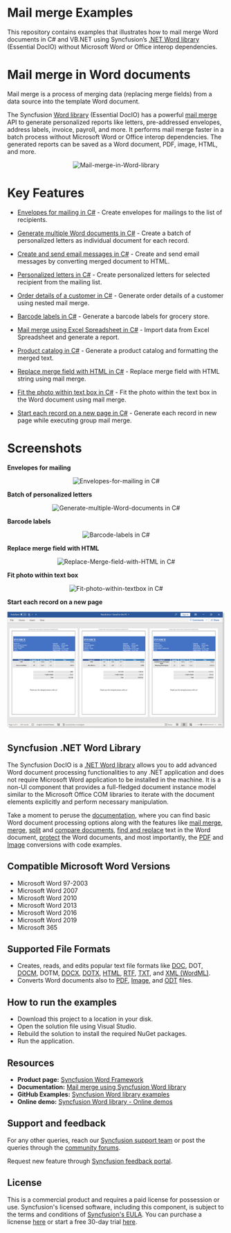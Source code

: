 # Mail merge Examples

This repository contains examples that illustrates how to mail merge Word documents in C# and VB.NET using Syncfusion’s [.NET Word library](https://www.syncfusion.com/word-framework/net/word-library?utm_source=github&utm_medium=listing&utm_campaign=github-docio-examples) (Essential DocIO) without Microsoft Word or Office interop dependencies.

# Mail merge in Word documents

Mail merge is a process of merging data (replacing merge fields) from a data source into the template Word document.

The Syncfusion [Word library](https://www.syncfusion.com/word-framework/net/word-library?utm_source=github&utm_medium=listing&utm_campaign=github-github-docio-examples) (Essential DocIO) has a powerful [mail merge](https://www.syncfusion.com/word-framework/net/word-library/mail-merge?utm_source=github&utm_medium=listing&utm_campaign=github-docio-examples) API to generate personalized reports like letters, pre-addressed envelopes, address labels, invoice, payroll, and more. It performs mail merge faster in a batch process without Microsoft Word or Office interop dependencies. The generated reports can be saved as a Word document, PDF, image, HTML, and more.

<p align="center"> 
<img src="Images/Mail-merge-in-Word-library.png" alt="Mail-merge-in-Word-library"/> 
</p>

# Key Features

- [Envelopes for mailing in C#](Create-Envelopes-for-mailing/) - Create envelopes for mailings to the list of recipients.

- [Generate multiple Word documents in C#](Generate-multiple-Word-documents/) - Create a batch of personalized letters as individual document for each record.

- [Create and send email messages in C#](Create-and-send-email-messages/) - Create and send email messages by converting merged document to HTML.

- [Personalized letters in C#](Create-personalized-letter/) - Create personalized letters for selected recipient from the mailing list.

- [Order details of a customer in C#](Generate-order-details-of-customer/) - Generate order details of a customer using nested mail merge.

- [Barcode labels in C#](Generate-Barcode-labels/) - Generate a barcode labels for grocery store.

- [Mail merge using Excel Spreadsheet in C#](Group-Mail-merge-using-Excel/) - Import data from Excel Spreadsheet and generate a report.

- [Product catalog in C#](Product-catalog/) - Generate a product catalog and formatting the merged text.

- [Replace merge field with HTML in C#](Replace-Merge-field-with-HTML/) - Replace merge field with HTML string using mail merge.

- [Fit the photo within text box in C#](Fit-photo-within-textbox/) - Fit the photo within the text box in the Word document using mail merge.

- [Start each record on a new page in C#](Start-each-record-on-new-page/) - Generate each record in new page while executing group mail merge.

# Screenshots

**Envelopes for mailing**

<p align="center"> 
<img src="Create-Envelopes-for-mailing/Images/Envelopes-for-mailing-output.png" alt="Envelopes-for-mailing in C#"/> 
</p>

**Batch of personalized letters**

<p align="center"> 
<img src="Generate-multiple-Word-documents/Images/Generate-multiple-Word-documents-output.png" alt="Generate-multiple-Word-documents in C#"/> 
</p>

**Barcode labels**

<p align="center"> 
<img src="Generate-Barcode-labels/Images/Generate-Barcode-labels-output.png" alt="Barcode-labels in C#"/> 
</p>

**Replace merge field with HTML**

<p align="center"> 
<img src="Replace-Merge-field-with-HTML/Images/Replace-Merge-field-with-HTML-output.png" alt="Replace-Merge-field-with-HTML in C#"/> 
</p>

**Fit photo within text box**

<p align="center"> 
<img src="Fit-photo-within-textbox/Images/Fit-photo-within-textbox-output.png" alt="Fit-photo-within-textbox in C#"/> 
</p>

**Start each record on a new page**

<p align="center"> 
<img src="Start-each-record-on-new-page/Images/Start-each-record-on-new-page-output.png" alt="Start-each-record-on-new-page in C#"/> 
</p>

## Syncfusion .NET Word Library
The Syncfusion DocIO is a [.NET Word library](https://www.syncfusion.com/document-processing/word-framework/net/word-library?utm_source=github&utm_medium=listing&utm_campaign=github-github-docio-examples) allows you to add advanced Word document processing functionalities to any .NET application and does not require Microsoft Word application to be installed in the machine. It is a non-UI component that provides a full-fledged document instance model similar to the Microsoft Office COM libraries to iterate with the document elements explicitly and perform necessary manipulation. 

Take a moment to peruse the [documentation](https://help.syncfusion.com/file-formats/docio/getting-started?utm_source=github&utm_medium=listing&utm_campaign=github-github-docio-examples), where you can find basic Word document processing options along with the features like [mail merge](https://help.syncfusion.com/file-formats/docio/working-with-mail-merge?utm_source=github&utm_medium=listing&utm_campaign=github-github-docio-examples), [merge](https://help.syncfusion.com/file-formats/docio/word-document/merging-word-documents?utm_source=github&utm_medium=listing&utm_campaign=github-github-docio-examples), [split](https://help.syncfusion.com/file-formats/docio/word-document/split-word-documents?utm_source=github&utm_medium=listing&utm_campaign=github-github-docio-examples) and [compare documents](https://help.syncfusion.com/file-formats/docio/word-document/compare-word-documents?utm_source=github&utm_medium=listing&utm_campaign=github-github-docio-examples), [find and replace](https://help.syncfusion.com/file-formats/docio/working-with-find-and-replace?utm_source=github&utm_medium=listing&utm_campaign=github-github-docio-examples) text in the Word document, [protect](https://help.syncfusion.com/file-formats/docio/working-with-security?utm_source=github&utm_medium=listing&utm_campaign=github-github-docio-examples) the Word documents, and most importantly, the [PDF](https://help.syncfusion.com/file-formats/docio/word-to-pdf?utm_source=github&utm_medium=listing&utm_campaign=github-github-docio-examples) and [Image](https://help.syncfusion.com/file-formats/docio/word-to-image?utm_source=github&utm_medium=listing&utm_campaign=github-github-docio-examples) conversions with code examples.

Compatible Microsoft Word Versions
----------------------------------

*   Microsoft Word 97-2003
*   Microsoft Word 2007
*   Microsoft Word 2010
*   Microsoft Word 2013
*   Microsoft Word 2016
*   Microsoft Word 2019
*   Microsoft 365

Supported File Formats
----------------------

*   Creates, reads, and edits popular text file formats like [DOC](https://help.syncfusion.com/file-formats/docio/word-file-formats?utm_source=github&utm_medium=listing&utm_campaign=github-github-docio-examples#doc-to-docx-and-docx-to-doc), DOT, [DOCM](https://help.syncfusion.com/file-formats/docio/word-file-formats?utm_source=github&utm_medium=listing&utm_campaign=github-github-docio-examples#macros), DOTM, [DOCX](https://help.syncfusion.com/file-formats/docio/word-file-formats?utm_source=github&utm_medium=listing&utm_campaign=github-github-docio-examples#doc-to-docx-and-docx-to-doc), [DOTX](https://help.syncfusion.com/file-formats/docio/word-file-formats?utm_source=github&utm_medium=listing&utm_campaign=github-github-docio-examples#templates), [HTML](https://help.syncfusion.com/file-formats/docio/html?utm_source=github&utm_medium=listing&utm_campaign=github-github-docio-examples), [RTF](https://help.syncfusion.com/file-formats/docio/rtf?utm_source=github&utm_medium=listing&utm_campaign=github-github-docio-examples), [TXT](https://help.syncfusion.com/file-formats/docio/text?utm_source=github&utm_medium=listing&utm_campaign=github-github-docio-examples), and [XML (WordML)](https://help.syncfusion.com/file-formats/docio/word-file-formats#word-processing-xml-xml?utm_source=github&utm_medium=listing&utm_campaign=github-github-docio-examples).
*   Converts Word documents also to [PDF](https://help.syncfusion.com/file-formats/docio/word-to-pdf?utm_source=github&utm_medium=listing&utm_campaign=github-github-docio-examples), [Image](https://help.syncfusion.com/file-formats/docio/word-to-image?utm_source=github&utm_medium=listing&utm_campaign=github-github-docio-examples), and [ODT](https://help.syncfusion.com/file-formats/docio/word-to-odt?utm_source=github&utm_medium=listing&utm_campaign=github-github-docio-examples) files.

## How to run the examples
- Download this project to a location in your disk.
- Open the solution file using Visual Studio.
- Rebuild the solution to install the required NuGet packages.
- Run the application.


## Resources

- **Product page:** [Syncfusion Word Framework](https://www.syncfusion.com/document-processing/word-framework/net?utm_source=github&utm_medium=listing&utm_campaign=github-github-docio-examples)
- **Documentation:** [Mail merge using Syncfusion Word library](https://help.syncfusion.com/file-formats/docio/working-with-mail-merge?utm_source=github&utm_medium=listing&utm_campaign=github-github-docio-examples)
- **GitHub Examples:** [Syncfusion Word library examples](https://github.com/SyncfusionExamples/DocIO-Examples?utm_source=github&utm_medium=listing&utm_campaign=github-github-docio-examples)
- **Online demo:** [Syncfusion Word library - Online demos](https://ej2.syncfusion.com/aspnetcore/DocIO/SalesInvoice?utm_source=github&utm_medium=listing&utm_campaign=github-github-docio-examples)

## Support and feedback
For any other queries, reach our [Syncfusion support team](https://support.syncfusion.com/?utm_source=github&utm_medium=listing&utm_campaign=github-github-docio-examples) or post the queries through the [community forums](https://www.syncfusion.com/forums?utm_source=github&utm_medium=listing&utm_campaign=github-github-docio-examples).

Request new feature through [Syncfusion feedback portal](https://www.syncfusion.com/feedback?utm_source=github&utm_medium=listing&utm_campaign=github-github-docio-examples).

## License
This is a commercial product and requires a paid license for possession or use. Syncfusion's licensed software, including this component, is subject to the terms and conditions of [Syncfusion's EULA](https://www.syncfusion.com/license/studio/22.2.5/syncfusion_essential_studio_eula.pdf?utm_source=github&utm_medium=listing&utm_campaign=github-github-docio-examples). You can purchase a licnense [here](https://www.syncfusion.com/sales/products?utm_source=github&utm_medium=listing&utm_campaign=github-github-docio-examples) or start a free 30-day trial [here](https://www.syncfusion.com/account/manage-trials/start-trials?utm_source=github&utm_medium=listing&utm_campaign=github-github-docio-examples).